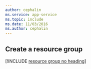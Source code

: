 ```yaml
---
author: cephalin
ms.service: app-service
ms.topic: include
ms.date: 11/03/2016
ms.author: cephalin
---
```

## Create a resource group

[!INCLUDE [resource group no heading](app-service-web-create-resource-group-no-h-scus.md)]